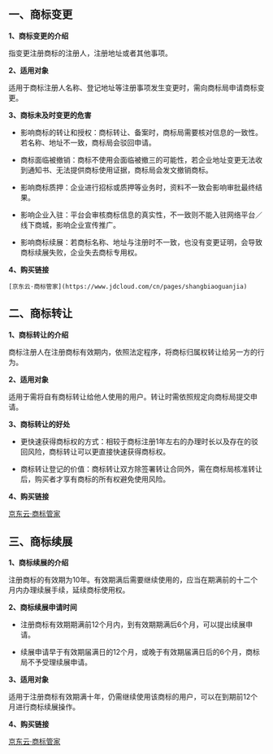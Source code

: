## 一、商标变更
**1、商标变更的介绍**

  指变更注册商标的注册人，注册地址或者其他事项。

**2、适用对象**

  适用于商标注册人名称、登记地址等注册事项发生变更时，需向商标局申请商标变更。

**3、商标未及时变更的危害**

 - 影响商标的转让和授权：商标转让、备案时，商标局需要核对信息的一致性。若名称、地址不一致，商标局会驳回申请。

 - 商标面临被撤销：商标不使用会面临被撤三的可能性，若企业地址变更无法收到通知书、无法提供商标使用证据，商标局会发文撤销商标。

 - 影响商标质押：企业进行招标或质押等业务时，资料不一致会影响审批最终结果。

 - 影响企业入驻：平台会审核商标信息的真实性，不一致则不能入驻网络平台／线下商城，影响企业宣传推广。

 - 影响商标续展：若商标名称、地址与注册时不一致，也没有变更证明，会导致商标续展失败，企业失去商标专用权。

**4、购买链接**

    [京东云·商标管家](https://www.jdcloud.com/cn/pages/shangbiaoguanjia)

## 二、商标转让
**1、商标转让的介绍**

  商标注册人在注册商标有效期内，依照法定程序，将商标归属权转让给另一方的行为。

**2、适用对象**

  适用于需将自有商标转让给他人使用的用户。转让时需依照规定向商标局提交申请。

**3、商标转让的好处**

- 更快速获得商标权的方式：相较于商标注册1年左右的办理时长以及存在的驳回风险，商标转让可以更直接快速获得商标权。

- 商标转让登记的价值：商标转让双方除签署转让合同外，需在商标局核准转让后，购买者才享有商标的所有权避免使用风险。

**4、购买链接**

  [京东云·商标管家](https://www.jdcloud.com/cn/pages/shangbiaoguanjia)

## 三、商标续展
**1、商标续展的介绍**

  注册商标的有效期为10年。有效期满后需要继续使用的，应当在期满前的十二个月内办理续展手续，延续商标使用权。
  
**2、商标续展申请时间**

- 注册商标有效期期满前12个月内，到有效期期满后6个月，可以提出续展申请。

- 续展申请早于有效期届满日的12个月，或晚于有效期届满日后的6个月，商标局不予受理续展申请。

**3、适用对象**

  适用于注册商标有效期满十年，仍需继续使用该商标的用户，可以在到期前12个月进行商标续展操作。

**4、购买链接**

  [京东云·商标管家](https://www.jdcloud.com/cn/pages/shangbiaoguanjia)
